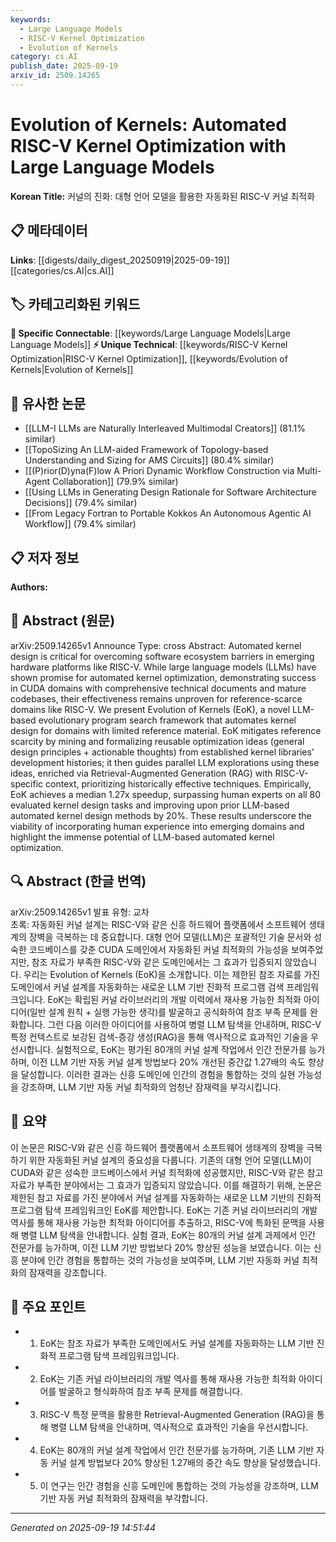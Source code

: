 ```yaml
---
keywords:
  - Large Language Models
  - RISC-V Kernel Optimization
  - Evolution of Kernels
category: cs.AI
publish_date: 2025-09-19
arxiv_id: 2509.14265
---
```


<!-- KEYWORD_LINKING_METADATA:
{
  "processed_timestamp": "2025-09-22 21:44:58.292762",
  "vocabulary_version": "1.0",
  "selected_keywords": [
    "Large Language Models",
    "RISC-V Kernel Optimization",
    "Evolution of Kernels"
  ],
  "rejected_keywords": [
    "Retrieval-Augmented Generation"
  ],
  "similarity_scores": {
    "Large Language Models": 0.8,
    "RISC-V Kernel Optimization": 0.78,
    "Evolution of Kernels": 0.77
  },
  "extraction_method": "AI_prompt_based",
  "budget_applied": true
}
-->


# Evolution of Kernels: Automated RISC-V Kernel Optimization with Large Language Models

**Korean Title:** 커널의 진화: 대형 언어 모델을 활용한 자동화된 RISC-V 커널 최적화

## 📋 메타데이터

**Links**: [[digests/daily_digest_20250919|2025-09-19]]   [[categories/cs.AI|cs.AI]]

## 🏷️ 카테고리화된 키워드
**🔗 Specific Connectable**: [[keywords/Large Language Models|Large Language Models]]
**⚡ Unique Technical**: [[keywords/RISC-V Kernel Optimization|RISC-V Kernel Optimization]], [[keywords/Evolution of Kernels|Evolution of Kernels]]

## 🔗 유사한 논문
- [[LLM-I LLMs are Naturally Interleaved Multimodal Creators]] (81.1% similar)
- [[TopoSizing An LLM-aided Framework of Topology-based Understanding and Sizing for AMS Circuits]] (80.4% similar)
- [[(P)rior(D)yna(F)low A Priori Dynamic Workflow Construction via Multi-Agent Collaboration]] (79.9% similar)
- [[Using LLMs in Generating Design Rationale for Software Architecture Decisions]] (79.4% similar)
- [[From Legacy Fortran to Portable Kokkos An Autonomous Agentic AI Workflow]] (79.4% similar)

## 📋 저자 정보

**Authors:** 

## 📄 Abstract (원문)

arXiv:2509.14265v1 Announce Type: cross 
Abstract: Automated kernel design is critical for overcoming software ecosystem barriers in emerging hardware platforms like RISC-V. While large language models (LLMs) have shown promise for automated kernel optimization, demonstrating success in CUDA domains with comprehensive technical documents and mature codebases, their effectiveness remains unproven for reference-scarce domains like RISC-V. We present Evolution of Kernels (EoK), a novel LLM-based evolutionary program search framework that automates kernel design for domains with limited reference material. EoK mitigates reference scarcity by mining and formalizing reusable optimization ideas (general design principles + actionable thoughts) from established kernel libraries' development histories; it then guides parallel LLM explorations using these ideas, enriched via Retrieval-Augmented Generation (RAG) with RISC-V-specific context, prioritizing historically effective techniques. Empirically, EoK achieves a median 1.27x speedup, surpassing human experts on all 80 evaluated kernel design tasks and improving upon prior LLM-based automated kernel design methods by 20%. These results underscore the viability of incorporating human experience into emerging domains and highlight the immense potential of LLM-based automated kernel optimization.

## 🔍 Abstract (한글 번역)

arXiv:2509.14265v1 발표 유형: 교차  
초록: 자동화된 커널 설계는 RISC-V와 같은 신흥 하드웨어 플랫폼에서 소프트웨어 생태계의 장벽을 극복하는 데 중요합니다. 대형 언어 모델(LLM)은 포괄적인 기술 문서와 성숙한 코드베이스를 갖춘 CUDA 도메인에서 자동화된 커널 최적화의 가능성을 보여주었지만, 참조 자료가 부족한 RISC-V와 같은 도메인에서는 그 효과가 입증되지 않았습니다. 우리는 Evolution of Kernels (EoK)을 소개합니다. 이는 제한된 참조 자료를 가진 도메인에서 커널 설계를 자동화하는 새로운 LLM 기반 진화적 프로그램 검색 프레임워크입니다. EoK는 확립된 커널 라이브러리의 개발 이력에서 재사용 가능한 최적화 아이디어(일반 설계 원칙 + 실행 가능한 생각)를 발굴하고 공식화하여 참조 부족 문제를 완화합니다. 그런 다음 이러한 아이디어를 사용하여 병렬 LLM 탐색을 안내하며, RISC-V 특정 컨텍스트로 보강된 검색-증강 생성(RAG)을 통해 역사적으로 효과적인 기술을 우선시합니다. 실험적으로, EoK는 평가된 80개의 커널 설계 작업에서 인간 전문가를 능가하며, 이전 LLM 기반 자동 커널 설계 방법보다 20% 개선된 중간값 1.27배의 속도 향상을 달성합니다. 이러한 결과는 신흥 도메인에 인간의 경험을 통합하는 것의 실현 가능성을 강조하며, LLM 기반 자동 커널 최적화의 엄청난 잠재력을 부각시킵니다.

## 📝 요약

이 논문은 RISC-V와 같은 신흥 하드웨어 플랫폼에서 소프트웨어 생태계의 장벽을 극복하기 위한 자동화된 커널 설계의 중요성을 다룹니다. 기존의 대형 언어 모델(LLM)이 CUDA와 같은 성숙한 코드베이스에서 커널 최적화에 성공했지만, RISC-V와 같은 참고 자료가 부족한 분야에서는 그 효과가 입증되지 않았습니다. 이를 해결하기 위해, 논문은 제한된 참고 자료를 가진 분야에서 커널 설계를 자동화하는 새로운 LLM 기반의 진화적 프로그램 탐색 프레임워크인 EoK를 제안합니다. EoK는 기존 커널 라이브러리의 개발 역사를 통해 재사용 가능한 최적화 아이디어를 추출하고, RISC-V에 특화된 문맥을 사용해 병렬 LLM 탐색을 안내합니다. 실험 결과, EoK는 80개의 커널 설계 과제에서 인간 전문가를 능가하며, 이전 LLM 기반 방법보다 20% 향상된 성능을 보였습니다. 이는 신흥 분야에 인간 경험을 통합하는 것의 가능성을 보여주며, LLM 기반 자동화 커널 최적화의 잠재력을 강조합니다.

## 🎯 주요 포인트

- 1. EoK는 참조 자료가 부족한 도메인에서도 커널 설계를 자동화하는 LLM 기반 진화적 프로그램 탐색 프레임워크입니다.

- 2. EoK는 기존 커널 라이브러리의 개발 역사를 통해 재사용 가능한 최적화 아이디어를 발굴하고 형식화하여 참조 부족 문제를 해결합니다.

- 3. RISC-V 특정 문맥을 활용한 Retrieval-Augmented Generation (RAG)을 통해 병렬 LLM 탐색을 안내하며, 역사적으로 효과적인 기술을 우선시합니다.

- 4. EoK는 80개의 커널 설계 작업에서 인간 전문가를 능가하며, 기존 LLM 기반 자동 커널 설계 방법보다 20% 향상된 1.27배의 중간 속도 향상을 달성했습니다.

- 5. 이 연구는 인간 경험을 신흥 도메인에 통합하는 것의 가능성을 강조하며, LLM 기반 자동 커널 최적화의 잠재력을 부각합니다.

---

*Generated on 2025-09-19 14:51:44*